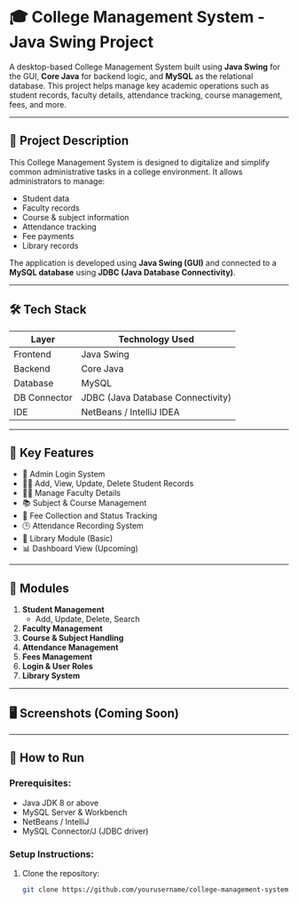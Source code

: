 # 🎓 College Management System - Java Swing Project

A desktop-based College Management System built using **Java Swing** for the GUI, **Core Java** for backend logic, and **MySQL** as the relational database. This project helps manage key academic operations such as student records, faculty details, attendance tracking, course management, fees, and more.

---

## 📖 Project Description

This College Management System is designed to digitalize and simplify common administrative tasks in a college environment. It allows administrators to manage:
- Student data
- Faculty records
- Course & subject information
- Attendance tracking
- Fee payments
- Library records

The application is developed using **Java Swing (GUI)** and connected to a **MySQL database** using **JDBC (Java Database Connectivity)**.

---

## 🛠️ Tech Stack

| Layer        | Technology Used           |
|--------------|---------------------------|
| Frontend     | Java Swing                |
| Backend      | Core Java                 |
| Database     | MySQL                     |
| DB Connector | JDBC (Java Database Connectivity) |
| IDE          | NetBeans / IntelliJ IDEA  |

---

## 📌 Key Features

- 🔐 Admin Login System
- 👨‍🎓 Add, View, Update, Delete Student Records
- 👩‍🏫 Manage Faculty Details
- 📚 Subject & Course Management
- 🧾 Fee Collection and Status Tracking
- 🕒 Attendance Recording System
- 📖 Library Module (Basic)
- 📊 Dashboard View (Upcoming)

---

## 🧩 Modules

1. **Student Management**
   - Add, Update, Delete, Search
2. **Faculty Management**
3. **Course & Subject Handling**
4. **Attendance Management**
5. **Fees Management**
6. **Login & User Roles**
7. **Library System**

---

## 🖥️ Screenshots (Coming Soon)

<!--  GUI screenshots here later -->

---

## 🚀 How to Run

### Prerequisites:
- Java JDK 8 or above
- MySQL Server & Workbench
- NetBeans / IntelliJ
- MySQL Connector/J (JDBC driver)

### Setup Instructions:
1. Clone the repository:
   ```bash
   git clone https://github.com/yourusername/college-management-system-java.git

